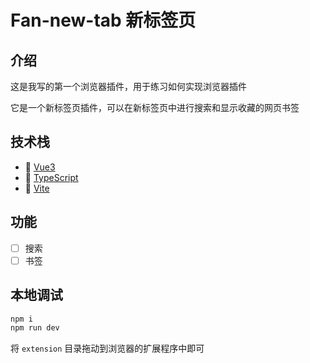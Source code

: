 # Fan-new-tab 新标签页

## 介绍
这是我写的第一个浏览器插件，用于练习如何实现浏览器插件

它是一个新标签页插件，可以在新标签页中进行搜索和显示收藏的网页书签

## 技术栈
- 🥝 [Vue3](https://vuejs.org/)
- 🦾 [TypeScript](https://www.typescriptlang.org/)
- 🧱 [Vite](https://vite.dev/)

## 功能
- [ ] 搜索
- [ ] 书签

## 本地调试
```bash
npm i
npm run dev
```
将 `extension` 目录拖动到浏览器的扩展程序中即可

